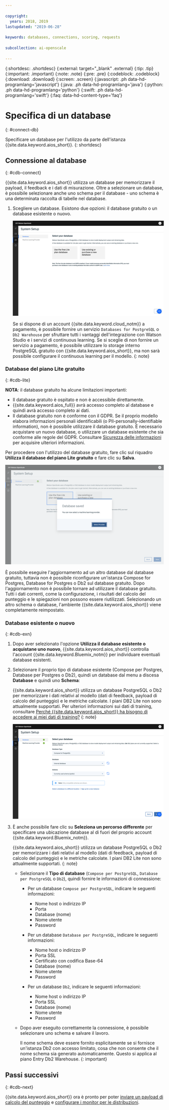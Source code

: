 ```yaml
---

copyright:
  years: 2018, 2019
lastupdated: "2019-06-28"

keywords: databases, connections, scoring, requests

subcollection: ai-openscale

---
```


{:shortdesc: .shortdesc}
{:external: target="_blank" .external}
{:tip: .tip}
{:important: .important}
{:note: .note}
{:pre: .pre}
{:codeblock: .codeblock}
{:download: .download}
{:screen: .screen}
{:javascript: .ph data-hd-programlang='javascript'}
{:java: .ph data-hd-programlang='java'}
{:python: .ph data-hd-programlang='python'}
{:swift: .ph data-hd-programlang='swift'}
{:faq: data-hd-content-type='faq'}

# Specifica di un database
{: #connect-db}

Specificare un database per l'utilizzo da parte dell'istanza {{site.data.keyword.aios_short}}.
{: shortdesc}

## Connessione al database
{: #cdb-connect}

{{site.data.keyword.aios_short}} utilizza un database per memorizzare il payload, il feedback e i dati di misurazione. Oltre a selezionare un database, è possibile selezionare anche uno schema per il database - uno schema è una determinata raccolta di tabelle nel database.

1.  Scegliere un database. Esistono due opzioni: il database gratuito o un database esistente o nuovo.

    ![Viene visualizzato il pannello Seleziona il database, con due o pzioni per utilizzare il piano lite gratuito o utilizzare un database esistente](images/gs-config-database.png)

    Se si dispone di un account {{site.data.keyword.cloud_notm}} a pagamento, è possibile fornire un servizio `Databases for PostgreSQL` o `Db2 Warehouse` per sfruttare tutti i vantaggi dell'integrazione con Watson Studio e i servizi di continuous learning. Se si sceglie di non fornire un servizio a pagamento, è possibile utilizzare lo storage interno PostgreSQL gratuito con {{site.data.keyword.aios_short}}, ma non sarà possibile configurare il continuous learning per il modello.
    {: note}

### Database del piano Lite gratuito
{: #cdb-lite}

**NOTA**: il database gratuito ha alcune limitazioni importanti:

- Il database gratuito è ospitato e non è accessibile direttamente.
- {{site.data.keyword.aios_full}} avrà accesso completo al database e quindi avrà accesso completo ai dati.
- Il database gratuito non è conforme con il GDPR. Se il proprio modello elabora informazioni personali identificabili (o PII-personally-identifiable information), non è possibile utilizzare il database gratuito. È necessario acquistare un nuovo database, o utilizzare un database esistente che sia conforme alle regole del GDPR. Consultare [Sicurezza delle informazioni](/docs/services/ai-openscale?topic=ai-openscale-is-ov) per acquisire ulteriori informazioni.

Per procedere con l'utilizzo del database gratuito, fare clic sul riquadro **Utilizza il database del piano Lite gratuito** e fare clic su **Salva**.

  ![Viene visualizzato il messaggio a comparsa del salvataggio del database, con il pulsante Seleziona provider premuto](images/gs-config-database2.png)
  
È possibile eseguire l'aggiornamento ad un altro database dal database gratuito, tuttavia non è possibile riconfigurare un'istanza Compose for Postgres, Database for Postgres o Db2 sul database gratuito. Dopo l'aggiornamento non è possibile tornare ad utilizzare il database gratuito. Tutti i dati correnti, come la configurazione, i risultati del calcolo del punteggio e le spiegazioni non possono essere riutilizzati. Selezionando un altro schema o database, l'ambiente {{site.data.keyword.aios_short}} viene completamente reimpostato.



### Database esistente o nuovo
{: #cdb-exn}

1.  Dopo aver selezionato l'opzione **Utilizza il database esistente o acquistane uno nuovo**, {{site.data.keyword.aios_short}} controlla l'account {{site.data.keyword.Bluemix_notm}} per individuare eventuali database esistenti.

1.  Selezionare il proprio tipo di database esistente (Compose per Postgres, Database per Postgres o Db2), quindi un database dal menu a discesa **Database** e quindi uno **Schema**:

    {{site.data.keyword.aios_short}} utilizza un database PostgreSQL o Db2 per memorizzare i dati relativi al modello (dati di feedback, payload di calcolo del punteggio) e le metriche calcolate. I piani DB2 Lite non sono attualmente supportati. Per ulteriori informazioni sui dati di training, consultare [Perché {{site.data.keyword.aios_short}} ha bisogno di accedere ai miei dati di training?](/docs/services/ai-openscale?topic=ai-openscale-trainingdata#trainingdata)
    {: note}

    ![Viene visualizzato il pannello Seleziona il database, con i campi in cui immettere il tipo di database, il nome e lo schema.](images/gs-config-database3.png)

1.  È anche possibile fare clic su **Seleziona un percorso differente** per specificare una ubicazione database al di fuori del proprio account {{site.data.keyword.Bluemix_notm}}.

    {{site.data.keyword.aios_short}} utilizza un database PostgreSQL o Db2 per memorizzare i dati relativi al modello (dati di feedback, payload di calcolo del punteggio) e le metriche calcolate. I piani DB2 Lite non sono attualmente supportati.
    {: note}

    - Selezionare il **Tipo di database** (`Compose per PostgreSQL`, `Database per PostgreSQL` o `Db2`), quindi fornire le informazioni di connessione:

        - Per un database `Compose per PostgreSQL`, indicare le seguenti informazioni:

            - Nome host o indirizzo IP
            - Porta
            - Database (nome)
            - Nome utente
            - Password

        - Per un database `Database per PostgreSQL`, indicare le seguenti informazioni:

            - Nome host o indirizzo IP
            - Porta SSL
            - Certificato con codifica Base-64
            - Database (nome)
            - Nome utente
            - Password

        - Per un database `Db2`, indicare le seguenti informazioni:

            - Nome host o indirizzo IP
            - Porta SSL
            - Database (nome)
            - Nome utente
            - Password

    - Dopo aver eseguito correttamente la connessione, è possibile selezionare uno schema e salvare il lavoro.

      Il nome schema deve essere fornito esplicitamente se si fornisce un'istanza Db2 con accesso limitato, cosa che non consente che il nome schema sia generato automaticamente. Questo si applica al piano Entry Db2 Warehouse.
      {: important}

## Passi successivi
{: #cdb-next}

{{site.data.keyword.aios_short}} ora è pronto per poter [inviare un payload di calcolo del punteggio](/docs/services/ai-openscale?topic=ai-openscale-cdb-score) e [configurare i monitor per le distribuzioni](/docs/services/ai-openscale?topic=ai-openscale-mo-config).
